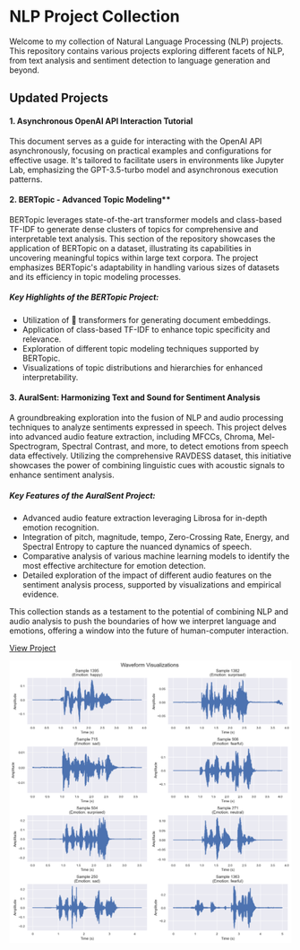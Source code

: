# NLP Project Collection

Welcome to my collection of Natural Language Processing (NLP) projects. This repository contains various projects exploring different facets of NLP, from text analysis and sentiment detection to language generation and beyond.

## Updated Projects

#### 1. Asynchronous OpenAI API Interaction Tutorial

This document serves as a guide for interacting with the OpenAI API asynchronously, focusing on practical examples and configurations for effective usage. It's tailored to facilitate users in environments like Jupyter Lab, emphasizing the GPT-3.5-turbo model and asynchronous execution patterns.

#### 2. BERTopic - Advanced Topic Modeling**  
BERTopic leverages state-of-the-art transformer models and class-based TF-IDF to generate dense clusters of topics for comprehensive and interpretable text analysis. This section of the repository showcases the application of BERTopic on a dataset, illustrating its capabilities in uncovering meaningful topics within large text corpora. The project emphasizes BERTopic's adaptability in handling various sizes of datasets and its efficiency in topic modeling processes.

##### Key Highlights of the BERTopic Project:
- Utilization of 🤗 transformers for generating document embeddings.
- Application of class-based TF-IDF to enhance topic specificity and relevance.
- Exploration of different topic modeling techniques supported by BERTopic.
- Visualizations of topic distributions and hierarchies for enhanced interpretability.

#### 3\. AuralSent: Harmonizing Text and Sound for Sentiment Analysis

A groundbreaking exploration into the fusion of NLP and audio processing techniques to analyze sentiments expressed in speech. This project delves into advanced audio feature extraction, including MFCCs, Chroma, Mel-Spectrogram, Spectral Contrast, and more, to detect emotions from speech data effectively. Utilizing the comprehensive RAVDESS dataset, this initiative showcases the power of combining linguistic cues with acoustic signals to enhance sentiment analysis.

##### Key Features of the AuralSent Project:

*   Advanced audio feature extraction leveraging Librosa for in-depth emotion recognition.
*   Integration of pitch, magnitude, tempo, Zero-Crossing Rate, Energy, and Spectral Entropy to capture the nuanced dynamics of speech.
*   Comparative analysis of various machine learning models to identify the most effective architecture for emotion detection.
*   Detailed exploration of the impact of different audio features on the sentiment analysis process, supported by visualizations and empirical evidence.

This collection stands as a testament to the potential of combining NLP and audio analysis to push the boundaries of how we interpret language and emotions, offering a window into the future of human-computer interaction.

[View Project](AuralSent/AuralSent.ipynb)

![segmented](AuralSent/WaveViz.png "Voices")

